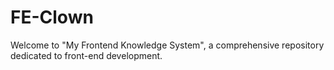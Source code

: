 # FE-Clown
Welcome to "My Frontend Knowledge System", a comprehensive repository dedicated to front-end development.
